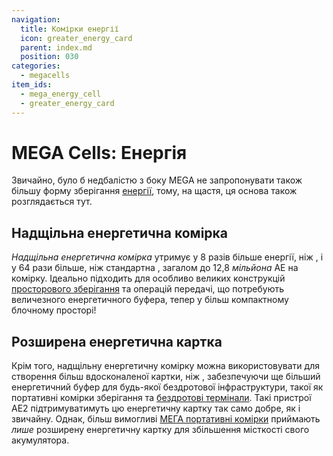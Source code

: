 ```yaml
---
navigation:
  title: Комірки енергії
  icon: greater_energy_card
  parent: index.md
  position: 030
categories:
  - megacells
item_ids:
  - mega_energy_cell
  - greater_energy_card
---
```


# MEGA Cells: Енергія

Звичайно, було б недбалістю з боку MEGA не запропонувати також більшу форму зберігання [енергії](ae2:ae2-mechanics/energy.md), тому, на щастя, ця основа також розглядається тут.

## Надщільна енергетична комірка

<BlockImage id="mega_energy_cell" scale="4" />

*Надщільна енергетична комірка* утримує у 8 разів більше енергії, ніж <ItemLink id="ae2:dense_energy_cell" />, і у 64 рази більше, ніж стандартна <ItemLink id="ae2:energy_cell" />, загалом до 12,8 *мільйона* AE на комірку. Ідеально підходить для особливо великих конструкцій [просторового зберігання](ae2:ae2-mechanics/spatial-io.md) та операцій передачі, що потребують величезного енергетичного буфера, тепер у більш компактному блочному просторі!

<RecipeFor id="mega_energy_cell" />

## Розширена енергетична картка

<ItemImage id="greater_energy_card" scale="3" />

Крім того, надщільну енергетичну комірку можна використовувати для створення більш вдосконаленої картки, ніж <ItemLink id="ae2:energy_card" />, забезпечуючи ще більший енергетичний буфер для будь-якої бездротової інфраструктури, такої як портативні комірки зберігання та [бездротові термінали](ae2:items-blocks-machines/wireless_terminals.md). Такі пристрої AE2 підтримуватимуть цю енергетичну картку так само добре, як і звичайну. Однак, більш вимогливі [МЕГА портативні комірки](storage.md#portable-cells) приймають *лише* розширену енергетичну картку для збільшення місткості свого акумулятора.

<RecipeFor id="greater_energy_card" />

